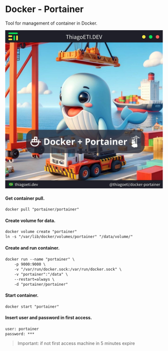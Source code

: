 # Docker - Portainer

Tool for management of container in Docker.

![Image](_img/post.jpg)

#### Get container **pull**.

```console
docker pull "portainer/portainer"
```

#### Create **volume** for data.

```console
docker volume create "portainer"
ln -s "/var/lib/docker/volumes/portainer" "/data/volume/"
```

#### Create and **run** container.

```console
docker run --name "portainer" \
	-p 9000:9000 \
	-v "/var/run/docker.sock:/var/run/docker.sock" \
	-v "portainer":"/data" \
	--restart=always \
	-d "portainer/portainer"
```

#### Start container.

```console
docker start "portainer"
```

#### Insert user and password in first access.

```console
user: portainer
password: ***
```

> Important: if not first access machine in 5 minutes expire
